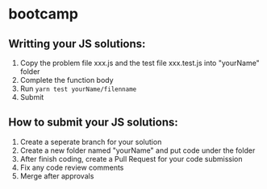 # bootcamp

## Writting your JS solutions:
1. Copy the problem file xxx.js and the test file xxx.test.js into "yourName" folder
2. Complete the function body
3. Run `yarn test yourName/filenname` 
4. Submit

## How to submit your JS solutions:
1. Create a seperate branch for your solution
2. Create a new folder named "yourName" and put code under the folder
3. After finish coding, create a Pull Request for your code submission
4. Fix any code review comments
5. Merge after approvals
